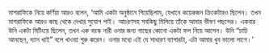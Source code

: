 মাশরাফিকে নিয়ে কর্ণিয়া আরও বলেন, ‘আমি একটা অনুষ্ঠানে গিয়েছিলাম, যেখানে কয়েকজন ক্রিকেটারও ছিলেন। তখন মাশরাফিকে আরও কাছ থেকে দেখার সুযোগ পাই। আচরণসহ সবকিছু মিলিয়ে তাঁকে আমার ভীষণ পছন্দের। একবার উনি একটা মিটিংয়ে ছিলেন, তখন এক বয়স্ক নারী ওনার জন্য গাছের কোনো একটা ফল নিয়ে আসেন। উনি “চাচি আনছেন, দ্যান খাই” বলে খাওয়া শুরু করেন। ওনার মধ্যে এই যে সাধারণ ব্যাপারটা, এটা আমার খুব ভালো লাগে।’  
